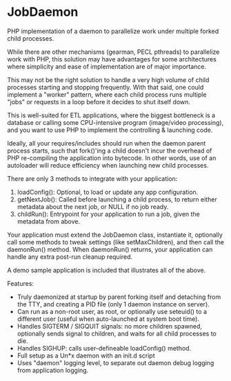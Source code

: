 # JobDaemon
PHP implementation of a daemon to parallelize work under multiple forked
child processes.

While there are other mechanisms (gearman, PECL pthreads) to parallelize
work with PHP, this solution may have advantages for some architectures
where simplicity and ease of implementation are of major importance.

This may not be the right solution to handle a very high volume of child
processes starting and stopping frequently.  With that said, one could
implement a "worker" pattern, where each child process runs multiple
"jobs" or requests in a loop before it decides to shut itself down.

This is well-suited for ETL applications, where the biggest bottleneck is
a database or calling some CPU-intensive program (image/video processing),
and you want to use PHP to implement the controlling & launching code.

Ideally, all your requires/includes should run when the daemon parent
process starts, such that fork()'ing a child doesn't incur the overhead
of PHP re-compiling the application into bytecode.  In other words,
use of an autoloader will reduce efficiency when launching new child
processes.

There are only 3 methods to integrate with your application:  
1. loadConfig(): Optional, to load or update any app configuration.  
2. getNextJob(): Called before launching a child process, to return either
                 metadata about the next job, or NULL if no job ready.  
3. childRun(): Entrypoint for your application to run a job, given the
               metadata from above.  

Your application must extend the JobDaemon class, instantiate it,
optionally call some methods to tweak settings (like setMaxChildren),
and then call the daemonRun() method.
When daemonRun() returns, your application can handle any extra post-run
cleanup required.

A demo sample application is included that illustrates all of the above.

Features:
- Truly daemonized at startup by parent forking itself and detaching
  from the TTY, and creating a PID file (only 1 daemon instance on server).
- Can run as a non-root user, as root, or optionally use seteuid() to a
  different user (useful when auto-launched at system boot time).
- Handles SIGTERM / SIGQUIT signals: no more children spawned, optionally
  sends signal to children, and waits for all child processes to die.
- Handles SIGHUP: calls user-defineable loadConfig() method.
- Full setup as a Un*x daemon with an init.d script
- Uses "daemon" logging level, to separate out daemon debug logging
  from application logging.
